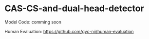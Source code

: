 # CAS-CS-and-dual-head-detector

Model Code:
comming soon

Human Evaluation:
https://github.com/gyc-nii/human-evaluation